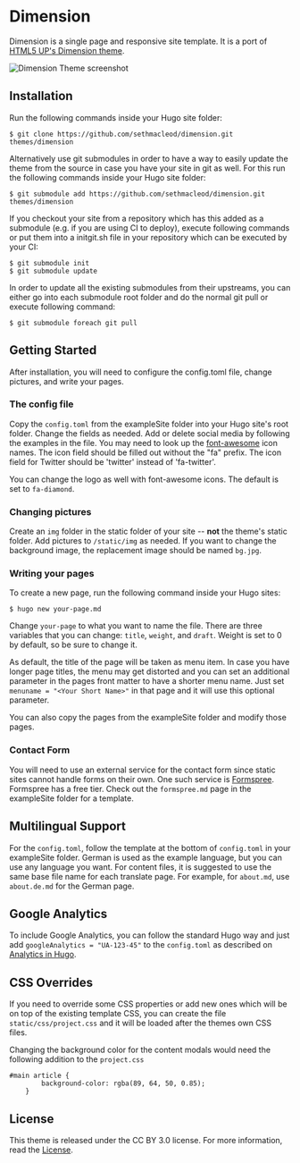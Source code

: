 # Dimension

Dimension is a single page and responsive site template. It is a port of [HTML5 UP's Dimension theme](https://html5up.net/uploads/demos/dimension/).

![Dimension Theme screenshot](https://raw.githubusercontent.com/sethmacleod/dimension/master/images/screenshot.png)

## Installation

Run the following commands inside your Hugo site folder:

    $ git clone https://github.com/sethmacleod/dimension.git themes/dimension

Alternatively use git submodules in order to have a way to easily update the theme from the source in case you have your site in git as well.
For this run the following commands inside your Hugo site folder:

    $ git submodule add https://github.com/sethmacleod/dimension.git themes/dimension

If you checkout your site from a repository which has this added as a submodule (e.g. if you are using CI to deploy), execute following commands or put them into a initgit.sh file in your repository which can be executed by your CI:

    $ git submodule init
    $ git submodule update

In order to update all the existing submodules from their upstreams, you can either go into each submodule root folder and do the normal git pull or execute following command:

    $ git submodule foreach git pull

## Getting Started

After installation, you will need to configure the config.toml file, change pictures, and write your pages.

### The config file

Copy the `config.toml` from the exampleSite folder into your Hugo site's root folder. Change the fields as needed. Add or delete social media by following the examples in the file. You may need to look up the [font-awesome](http://fontawesome.io/) icon names. The icon field should be filled out without the "fa" prefix. The icon field for Twitter should be 'twitter' instead of 'fa-twitter'.

You can change the logo as well with font-awesome icons. The default is set to `fa-diamond`.

### Changing pictures

Create an `img` folder in the static folder of your site -- **not** the theme's static folder. Add pictures to `/static/img` as needed. If you want to change the background image, the replacement image should be named `bg.jpg`.

### Writing your pages

To create a new page, run the following command inside your Hugo sites:

    $ hugo new your-page.md

Change `your-page` to what you want to name the file. There are three variables that you can change: `title`, `weight`, and `draft`. Weight is set to 0 by default, so be sure to change it.

As default, the title of the page will be taken as menu item. In case you have longer page titles, the menu may get distorted and you can set an additional parameter in the pages front matter to have a shorter menu name.
Just set `menuname = "<Your Short Name>"` in that page and it will use this optional parameter. 

You can also copy the pages from the exampleSite folder and modify those pages.

### Contact Form

You will need to use an external service for the contact form since static sites cannot handle forms on their own. One such service is [Formspree](https://formspree.io/). Formspree has a free tier. Check out the `formspree.md` page in the exampleSite folder for a template.

## Multilingual Support

For the `config.toml`, follow the template at the bottom of `config.toml` in your exampleSite folder. German is used as the example language, but you can use any language you want. For content files, it is suggested to use the same base file name for each translate page. For example, for `about.md`, use `about.de.md` for the German page. 

## Google Analytics
To include Google Analytics, you can follow the standard Hugo way and just add `googleAnalytics = "UA-123-45"` to the `config.toml` as described on [Analytics in Hugo](https://gohugo.io/extras/analytics/). 

## CSS Overrides
If you need to override some CSS properties or add new ones which will be on top of the existing template CSS, you can create the file `static/css/project.css` and it will be loaded after the themes own CSS files.

Changing the background color for the content modals would need the following addition to the `project.css`

    #main article {
			background-color: rgba(89, 64, 50, 0.85);
		} 

## License

This theme is released under the CC BY 3.0 license. For more information, read the [License](https://github.com/sethmacleod/dimension/blob/master/LICENSE.md).
